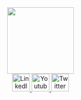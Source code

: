 <div id="header" align="center">
  <img src="https://media1.giphy.com/media/lP8xu5t2DLGG045H8F/giphy.gif" width="150"/>
</div>
<div id="badges" align="center">
  <a href="your-linkedin-URL">
    <img src="https://cdn.icon-icons.com/icons2/2530/PNG/512/gmail_button_icon_151848.png" alt="LinkedIn Badge" width="40"/>
  </a>
  <a href="your-youtube-URL">
    <img src="https://i.imgur.com/QTMkO4c.png" alt="Youtube Badge" width="40"/>
  </a>
  <a href="your-twitter-URL">
    <img src="https://i.imgur.com/nQmDEnB.png" alt="Twitter Badge" width="40"/>
  </a>
</div>


